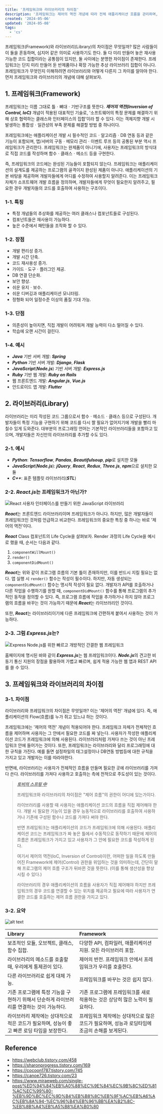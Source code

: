 ```yaml
---
title: '프레임워크와 라이브러리의 차이점'
description: '프레임워크는 제어의 역전 개념에 따라 전체 애플리케이션 흐름을 관리하며, 라이브러리는 사용자가 필요에 따라 호출하여 사용하는 코드 집합으로, 이 둘은 제어 권한의 위치와 코드 구조에서 차이를 가진다.'
created: '2024-05-06'
updated: '2024-05-08'
tags:
  - 'cs'
---
```


프레임워크(Framework)와 라이브러리(Library)의 차이점은 무엇일까? 많은 사람들이 이 둘을 혼동하며, 심지어 같은 의미로 사용하기도 한다. 둘 다 미리 만들어 놓은 재사용 가능한 코드 집합이라는 공통점이 있지만, 둘 사이에는 분명한 차이점이 존재한다. 프레임워크는 단지 미리 만들어 둔 반제품이나 확장 가능한 추상 라이브러리 집합이 아니다. 프레임워크가 무엇인지 이해하려면 라이브러리와 어떻게 다른지 그 차이를 알아야 한다. 먼저 프레임워크와 라이브러리의 개념에 대해 살펴보자.

## 1. 프레임워크(Framework)

프레임워크는 이름 그대로 틀ㆍ뼈대ㆍ기반구조를 뜻한다. ***제어의 역전(Inversion of Control, IoC)*** 개념이 적용된 대표적인 기술로, '소프트웨어의 특정 문제를 해결하기 위해 상호 협력하는 클래스와 인터페이스의 집합'이라 할 수 있다. 이는 객체지향 개발 시 발생하는 통합성ㆍ일관성의 부족 문제를 해결할 방법 중 하나이다.

프레임워크에는 애플리케이션 개발 시 필수적인 코드ㆍ알고리즘ㆍDB 연동 등과 같은 기능이 포함되며, 앱/서버의 구동ㆍ메모리 관리ㆍ이벤트 루프 등의 공통된 부분 역시 프레임워크가 관리한다. 프레임워크는 완제품이 아니기에, 사용자는 프레임워크의 방식대로 직접 코드를 작성하며 함수ㆍ클래스ㆍ메소드 등을 구현한다.

즉, 프레임워크의 코드에는 완성된 기능들이 포함되지 않는다. 프레임워크는 애플리케이션의 설계도를 제공하는 프로그램의 골격이지 완성된 제품이 아니다. 애플리케이션의 기본 바탕을 제공하며 개발자들에게 어디를 수정하여 사용할지 알려준다. 이는 프레임워크 자체가 소프트웨어 개발 흐름을 정의하며, 개발자들에게 무엇이 필요한지 알려주고, 필요한 경우 개발자들의 코드를 호출하여 사용하는 구조이다.

### 1-1. 특징

- 특정 개념들의 추상화를 제공하는 여러 클래스나 컴포넌트들로 구성된다.
- 컴포넌트들은 재사용이 가능하다.
- 높은 수준에서 패턴들을 조작화 할 수 있다.

### 1-2. 장점

- 개발 편리성 증가.
- 개발 시간 단축.
- 코드 재사용성 증가.
- 가이드ㆍ도구ㆍ플러그인 제공.
- DB 연결 단순화.
- 보안 향상.
- 쉬운 유지ㆍ보수.
- 쉬운 디버깅과 애플리케이션 모니터링.
- 정형화 되어 일정수준 이상의 품질 기대 가능.

### 1-3. 단점

- 의존성이 높아지면, 직접 개발이 어려워져 개발 능력이 다소 떨어질 수 있다.
- 학습에 오랜 시간이 걸린다.

### 1-4. 예시

- ***Java*** 기반 서버 개발: ***Spring***
- ***Python*** 기반 서버 개발: ***Django***, ***Flask***
- ***JavaScript***(***Node.js***) 기반 서버 개발: ***Express.js***
- ***Ruby*** 기반 웹 개발: ***Ruby on Rails***
- 웹 프론트엔드 개발: ***Angular.js***, ***Vue.js***
- 안드로이드 앱 개발: ***Flutter***

## 2. 라이브러리(Library)

라이브러리는 미리 작성된 코드 그룹으로서 함수ㆍ메소드ㆍ클래스 등으로 구성된다. 개발자들이 특정 기능을 구현하기 위해 코드를 다시 짤 필요가 없어지기에 개발을 빨리 마칠수 있게 도와준다. 대부분의 프로그래밍 언어는 기본적인 라이브러리들을 포함하고 있으며, 개발자들은 자신만의 라이브러리를 추가할 수도 있다.

### 2-1. 예시

- ***Python***: ***Tensorflow***, ***Pandas***, ***Beautifulsoup***, ***pip***로 설치한 모듈
- ***JavaScript***(***Node.js***): ***jQuery***, ***React***, ***Redux***, ***Three.js***, ***npm***으로 설치한 모듈
- ***C++***: 표준 템플릿 라이브러리(***STL***)

### 2-2. ***React.js***는 프레임워크가 아닌가?

![React 사용자 인터페이스를 만들기 위한 JavaScript 라이브러리](/public/images/posts/difference-between-framework-and-library/1.webp?raw=true)

***React***는 프론트엔드 라이브러리이며 프레임워크가 아니다. 하지만, 많은 개발자들이 프레임워크인 것처럼 언급하고 비교한다. 프레임워크의 중요한 특징 중 하나는 바로 '제어의 역전'이다.

***React*** Class 컴포넌트의 Life Cycle을 살펴보자. Render 과정의 Life Cycle을 예시로 했을 때, 순서는 다음과 같다.

1. `componentWillMount()`
1. `render()`
1. `componentDidMount()`

***React***는 위와 같이 프로그램 흐름의 기본 틀이 존재하지만, 이를 반드시 지킬 필요는 없다. 앱 실행 시 `render()` 함수는 작성이 필수이다. 하지만, 자동 생성되는 `componentDidMount()` 함수는 명시적 작성이 필요 없다. 개발자가 API를 호출하거나 다른 작업을 수행하기를 원할 때, `componentDidMount()` 함수를 통해 프로그램의 추가적인 동작을 정의할 수 있다. 즉, 프로그램 흐름에 작업을 추가하거나 하지 않아 프로그램의 흐름을 바꾸는 것이 가능하기 때문에 ***React***는 라이브러리인 것이다.

또한, ***React***는 라이브러리이기에 다른 프레임워크에 간편하게 붙여서 사용하는 것이 가능하다.

### 2-3. 그럼 ***Express.js***는?

![Express Node.js를 위한 빠르고 개방적인 간결한 웹 프레임워크](/public/images/posts/difference-between-framework-and-library/2.webp?raw=true)

홈페이지에 명시된 바와 같이 ***Express.js***는 웹 프레임워크이다. ***Node.js***의 견고한 비동기 통신 지원의 장점을 활용하여 가볍고 빠르며, 쉽게 적용 가능한 웹 앱과 REST API를 쓸 수 있다.

## 3. 프레임워크와 라이브러리의 차이점

### 3-1. 차이점

라이브러리와 프레임워크의 차이점은 무엇일까? 이는 '제어의 역전' 개념에 있다. 즉, 애플리케이션의 Flow(흐름)를 누가 쥐고 있느냐 하는 것이다.

프레임워크에는 '제어의 역전' 개념이 적용되어야 한다. 프레임워크 자체가 전체적인 흐름을 제어하며 사용자는 그 안에서 필요한 코드를 짜 넣는다. 사용자가 작성한 애플리케이션 코드가 프레임워크에 의해 사용된다. 라이브러리처럼 가져다 쓰는 것이 아닌 프레임워크 안에 들어가는 것이다. 또한, 프레임워크는 라이브러리와 달리 프로그래밍에 대한 규칙을 가진다. 예를 들면 설정파일의 태그설정이나 DB연동 방법등에 대한 규칙을 가지고 있고 개발자는 이를 따라야한다.

반면에, 라이브러리는 사용자가 전체적인 흐름을 만들며 필요한 곳에 라이브러리를 가져다 쓴다. 라이브러리를 가져다 사용하고 호출하는 측에 전적으로 주도성이 있는 것이다.

> <u>***토비의 스프링 中***</u>
>
> 프레임워크와 라이브러리의 차이점은 "제어 흐름"의 권한이 어디에 있는가이다.
>
> 라이브러리를 사용할 때 사용자는 애플리케이션 코드의 흐름을 직접 제어해야 한다. 개발 시 필요한 기능이 있을 경우 능동적으로 라이브러리를 호출하여 사용하거나 기존에 구성된 함수나 코드를 가져다 써야 한다.
>
> 반면 프레임워크는 애플리케이션의 코드가 프레임워크에 의해 사용된다. 애플리케이션 코드는 프레임워크가 짜 놓은 틀에서 수동적으로 동작하기 때문에 제어의 흐름은 프레임워크가 가지고 있고 사용자가 그 안에 필요한 코드를 작성하게 된다.
>
> 여기서 제어의 역전(IoC, Inversion of Control)이란, 어떠한 일을 하도록 만들어진 Framework에 제어(Control) 권한을 위임하는 것을 의미하는데, 간단히 말해 프로그램의 제어 흐름 구조가 뒤바뀐 것을 뜻한다. (이를 통해 생산성을 향상시킬 수 있다.)
>
> 라이브러리의 경우 애플리케이션의 흐름을 사용자가 직접 제어해야 하지만 프레임워크의 경우 코드를 연결할 수 있는 위치를 제공하고 필요에 따라 사용자가 연결한 코드를 호출하는 제어 흐름 권한을 가지고 있다.

### 3-2. 요약

![alt text](/public/images/posts/difference-between-framework-and-library/3.webp?raw=true)

Library | Framework
:--- | :---
보조적인 모듈, 오브젝트, 클래스, 함수 집합. | 다양한 API, 컴파일러, 애플리케이션 지원. 모든 라이브러리 포함.
라이브러리의 메소드를 호출할 때, 우리에게 통제권이 있다. | 제어의 반전. 프레임워크 안에서 프레임워크가 우리를 호출한다.
다른 라이브러리로 쉽게 대체 가능. | 프레임워크를 바꾸는 것은 쉽지 않다.
기존 프로그램에 특정 기능을 구현하기 위해서 단순하게 라이브러리를 연결하는 것이 가능하다. | 기존 프로그램에 프레임워크를 새로 적용하는 것은 상당히 많은 노력이 필요하다.
라이브러리 제작에는 상대적으로 적은 코드가 필요하며, 성능이 좋고 빠른 로딩 타임을 보장한다. | 프레임워크 제작에는 상대적으로 많은 코드가 필요하며, 성능과 로딩타임에 조금의 손해를 보게된다.

## Reference

- <https://webclub.tistory.com/458>
- <https://sharonprogress.tistory.com/169>
- <https://cocoon1787.tistory.com/745>
- <https://canoe726.tistory.com/23>
- <https://www.miraeweb.com/single-post/%ED%94%84%EB%A0%88%EC%9E%84%EC%9B%8C%ED%81%AC%EC%99%80-%EB%9D%BC%EC%9D%B4%EB%B8%8C%EB%9F%AC%EB%A6%AC%EB%8A%94-%EC%96%B4%EB%96%BB%EA%B2%8C-%EB%8B%A4%EB%A5%B8%EA%B0%80>
